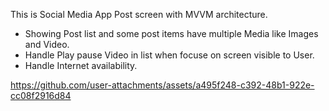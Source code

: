 This is Social Media App Post screen with MVVM architecture.
- Showing Post list and some post items have multiple Media like Images and Video.
- Handle Play pause Video in list when focuse on screen visible to User.
- Handle Internet availability.


https://github.com/user-attachments/assets/a495f248-c392-48b1-922e-cc08f2916d84

